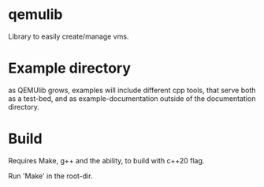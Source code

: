 # qemulib
 Library to easily create/manage vms.

# Example directory
as QEMUlib grows, examples will include different cpp tools, that serve
both as a test-bed, and as example-documentation outside of the documentation
directory.

# Build
Requires Make, g++ and the ability, to build with c++20 flag.

Run 'Make' in the root-dir.